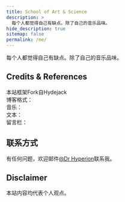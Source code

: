 ```yaml
---
title: School of Art & Science
description: >
  每个人都觉得自己有缺点。除了自己的音乐品味。
hide_description: true
sitemap: false
permalink: /me/
---
```


每个人都觉得自己有缺点。除了自己的音乐品味。

## Credits & References  
本站框架Fork自Hydejack  
博客格式：  
音乐：  
文本：  
留言栏：  


## 联系方式
有任何问题，欢迎邮件[@Dr Hyperion](mailto:yu.xiaoeconomics@gmail.com)联系我。


## Disclaimer
本站内容均代表个人观点。
